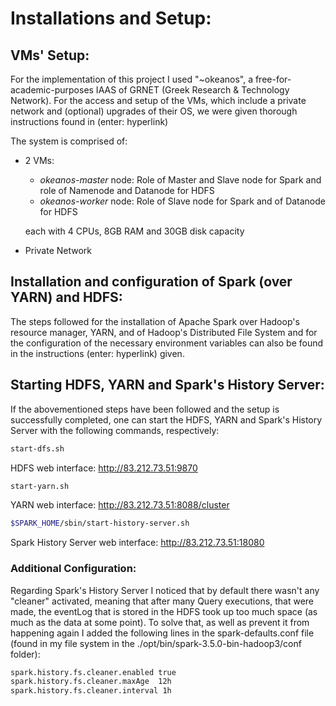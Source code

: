 # Installations and Setup:
## VMs' Setup:
For the implementation of this project I used "~okeanos", a free-for-academic-purposes IAAS of GRNET (Greek Research & Technology Network). For the access and setup of the VMs, which include a private network and (optional) upgrades of their OS, we were given thorough instructions found in (enter: hyperlink)

The system is comprised of:
- 2 VMs:
  - _okeanos-master_ node: Role of Master and Slave node for Spark and role of Namenode and Datanode for HDFS
  - _okeanos-worker_ node: Role of Slave node for Spark and of Datanode for HDFS
  
  each with 4 CPUs, 8GB RAM and 30GB disk capacity
- Private Network

## Installation and configuration of Spark (over YARN) and HDFS:
The steps followed for the installation of Apache Spark over Hadoop's resource manager, YARN, and of Hadoop's Distributed File System and for the configuration of the necessary environment variables can also be found in the instructions (enter: hyperlink) given.

## Starting HDFS, YARN and Spark's History Server:
If the abovementioned steps have been followed and the setup is successfully completed, one can start the HDFS, YARN and Spark's History Server with the following commands, respectively:
```bash
start-dfs.sh
```
HDFS web interface: http://83.212.73.51:9870
```bash
start-yarn.sh
```
YARN web interface: http://83.212.73.51:8088/cluster
```bash
$SPARK_HOME/sbin/start-history-server.sh
```
Spark History Server web interface: http://83.212.73.51:18080

### Additional Configuration:
Regarding Spark's History Server I noticed that by default there wasn't any "cleaner" activated, meaning that after many Query executions, that were made, the eventLog that is stored in the HDFS took up too much space (as much as the data at some point). To solve that, as well as prevent it from happening again I added the following lines in the spark-defaults.conf file (found in my file system in the ./opt/bin/spark-3.5.0-bin-hadoop3/conf folder):
```bash
spark.history.fs.cleaner.enabled true
spark.history.fs.cleaner.maxAge  12h
spark.history.fs.cleaner.interval 1h
```
